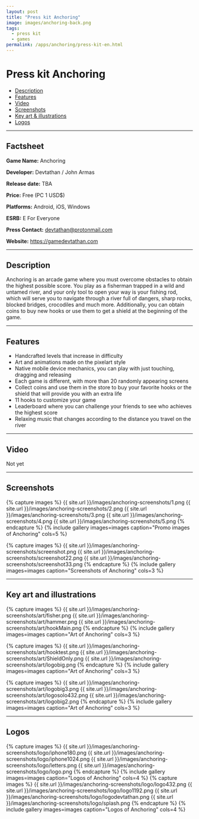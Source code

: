 ```yaml
---
layout: post
title: "Press kit Anchoring"
image: images/anchoring-back.png
tags:
  - press kit
  - games
permalink: /apps/anchoring/press-kit-en.html
---
```


# Press kit Anchoring

- [Description](#description)
- [Features](#features)
- [Video](#video)
- [Screenshots](#screenshots)
- [Key art & illustrations](#key-art-and-illustrations)
- [Logos](#logos)

* * *

## Factsheet

**Game Name:** Anchoring

**Developer:** Devtathan / John Armas

**Release date:** TBA

**Price:** Free (PC 1 USD$)

**Platforms:** Android, iOS, Windows

**ESRB:** E For Everyone

**Press Contact:** devtathan@protonmail.com

**Website:** https://gamedevtathan.com

* * *

## Description

Anchoring is an arcade game where you must overcome obstacles to obtain
the highest possible score. You play as a fisherman trapped in a wild and
untamed river, and your only tool to open your way is your fishing rod,
which will serve you to navigate through a river full of dangers, sharp rocks,
blocked bridges, crocodiles and much more. Additionally, you can obtain coins
to buy new hooks or use them to get a shield at the beginning of the game.

* * *

## Features

* Handcrafted levels that increase in difficulty
* Art and animations made on the pixelart style
* Native mobile device mechanics, you can play with just touching, dragging and releasing
* Each game is different, with more than 20 randomly appearing screens
* Collect coins and use them in the store to buy your favorite hooks or the shield that will provide you with an extra life
* 11 hooks to customize your game
* Leaderboard where you can challenge your friends to see who achieves the highest score
* Relaxing music that changes according to the distance you travel on the river

* * *

## Video

Not yet

* * *

## Screenshots

{% capture images %}
	{{ site.url }}/images/anchoring-screenshots/1.png
	{{ site.url }}/images/anchoring-screenshots/2.png
	{{ site.url }}/images/anchoring-screenshots/3.png
  {{ site.url }}/images/anchoring-screenshots/4.png
  {{ site.url }}/images/anchoring-screenshots/5.png
{% endcapture %}
{% include gallery images=images caption="Promo images of Anchoring" cols=5 %}

{% capture images %}
	{{ site.url }}/images/anchoring-screenshots/screenshot.png
	{{ site.url }}/images/anchoring-screenshots/screenshot22.png
	{{ site.url }}/images/anchoring-screenshots/screenshot33.png
{% endcapture %}
{% include gallery images=images caption="Screenshots of Anchoring" cols=3 %}

* * *

## Key art and illustrations

{% capture images %}
	{{ site.url }}/images/anchoring-screenshots/art/fisher.png
	{{ site.url }}/images/anchoring-screenshots/art/hammer.png
	{{ site.url }}/images/anchoring-screenshots/art/hookMain.png
{% endcapture %}
{% include gallery images=images caption="Art of Anchoring" cols=3 %}

{% capture images %}
	{{ site.url }}/images/anchoring-screenshots/art/hooktest.png
  {{ site.url }}/images/anchoring-screenshots/art/ShieldOnly.png
	{{ site.url }}/images/anchoring-screenshots/art/logobig.png
{% endcapture %}
{% include gallery images=images caption="Art of Anchoring" cols=3 %}

{% capture images %}
	{{ site.url }}/images/anchoring-screenshots/art/logobig3.png
	{{ site.url }}/images/anchoring-screenshots/art/logosolo432.png
	{{ site.url }}/images/anchoring-screenshots/art/logobig2.png
{% endcapture %}
{% include gallery images=images caption="Art of Anchoring" cols=3 %}

* * *

## Logos

{% capture images %}
	{{ site.url }}/images/anchoring-screenshots/logo/iphone180.png
  {{ site.url }}/images/anchoring-screenshots/logo/iphone1024.png
	{{ site.url }}/images/anchoring-screenshots/logo/letters.png
  	{{ site.url }}/images/anchoring-screenshots/logo/logo.png
{% endcapture %}
{% include gallery images=images caption="Logos of Anchoring" cols=4 %}
{% capture images %}
	{{ site.url }}/images/anchoring-screenshots/logo/logo432.png
	{{ site.url }}/images/anchoring-screenshots/logo/logo1192.png
	{{ site.url }}/images/anchoring-screenshots/logo/logodevtathan.png
  {{ site.url }}/images/anchoring-screenshots/logo/splash.png
{% endcapture %}
{% include gallery images=images caption="Logos of Anchoring" cols=4 %}
